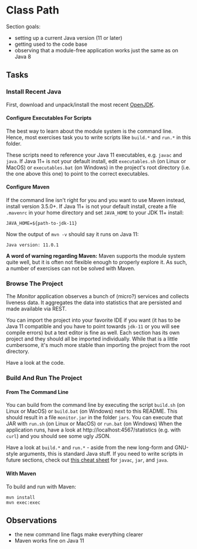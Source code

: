 # Class Path

Section goals:

* setting up a current Java version (11 or later)
* getting used to the code base
* observing that a module-free application works just the same as on Java 8


## Tasks

### Install Recent Java

First, download and unpack/install the most recent [OpenJDK](http://jdk.java.net).

#### Configure Executables For Scripts

The best way to learn about the module system is the command line.
Hence, most exercises task you to write scripts like `build.*` and `run.*` in this folder.

These scripts need to reference your Java 11 executables, e.g. `javac` and `java`.
If Java 11+ is not your default install, edit `executables.sh` (on Linux or MacOS) or `executables.bat` (on Windows) in the project's root directory (i.e. the one above this one) to point to the correct executables.

#### Configure Maven

If the command line isn't right for you and you want to use Maven instead, install version 3.5.0+.
If Java 11+ is not your default install, create a file `.mavenrc` in your home directory and set `JAVA_HOME` to your JDK 11+ install:

```
JAVA_HOME=${path-to-jdk-11}
```

Now the output of `mvn -v` should say it runs on Java 11:

```
Java version: 11.0.1
```

**A word of warning regarding Maven:**
Maven supports the module system quite well, but it is often not flexible enough to properly explore it.
As such, a number of exercises can not be solved with Maven.

### Browse The Project

The _Monitor_ application observes a bunch of (micro?) services and collects liveness data.
It aggregates the data into statistics that are persisted and made available via REST.

You can import the project into your favorite IDE if you want (it has to be Java 11 compatible and you have to point towards `jdk-11` or you will see compile errors) but a text editor is fine as well.
Each section has its own project and they should all be imported individually.
While that is a little cumbersome, it's much more stable than importing the project from the root directory.

Have a look at the code.

### Build And Run The Project

#### From The Command Line

You can build from the command line by executing the script `build.sh` (on Linux or MacOS) or `build.bat` (on Windows) next to this README.
This should result in a file `monitor.jar` in the folder `jars`.
You can execute that JAR with `run.sh` (on Linux or MacOS) or `run.bat` (on Windows)
When the application runs, have a look at http://localhost:4567/statistics (e.g. with `curl`) and you should see some ugly JSON.

Have a look at `build.*` and `run.*` - aside from the new long-form and GNU-style arguments, this is standard Java stuff.
If you need to write scripts in future sections, check out [this cheat sheet](https://blog.codefx.org/cheat-sheet-build-run-modules-jars.html) for `javac`, `jar`, and `java`.

#### With Maven

To build and run with Maven:

```
mvn install
mvn exec:exec
```


## Observations

* the new command line flags make everything clearer
* Maven works fine on Java 11
